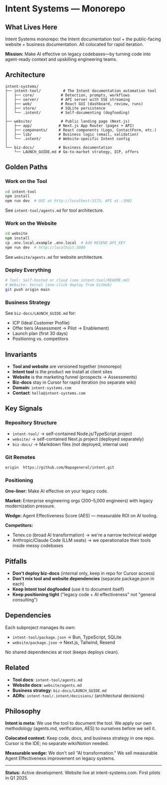 # Intent Systems — Monorepo

## What Lives Here

Intent Systems monorepo: the Intent documentation tool + the public-facing website + business documentation. All colocated for rapid iteration.

**Mission:** Make AI effective on legacy codebases—by turning code into agent-ready context and upskilling engineering teams.

## Architecture

```
intent-systems/
├── intent-tool/          # The Intent documentation automation tool
│   ├── core/            # Detection, prompts, workflows
│   ├── server/          # API server with SSE streaming
│   ├── web/             # React GUI (dashboard, review, runs)
│   ├── store/           # SQLite persistence
│   └── .intent/         # Self-documenting (dogfooding)
│
├── website/             # Public landing page (Next.js)
│   ├── app/            # Next.js App Router (pages + API)
│   ├── components/     # React components (Logo, ContactForm, etc.)
│   ├── lib/            # Business logic (email, validation)
│   └── .intent/        # Website-specific Intent config
│
└── biz-docs/           # Business documentation
    └── LAUNCH_GUIDE.md # Go-to-market strategy, ICP, offers
```

## Golden Paths

### Work on the Tool
```bash
cd intent-tool
npm install
npm run dev  # GUI at http://localhost:5173, API at :3002
```

See `intent-tool/agents.md` for tool architecture.

### Work on the Website
```bash
cd website
npm install
cp .env.local.example .env.local  # Add RESEND_API_KEY
npm run dev  # http://localhost:3000
```

See `website/agents.md` for website architecture.

### Deploy Everything
```bash
# Tool: Self-hosted or cloud (see intent-tool/README.md)
# Website: Vercel (one-click deploy from GitHub)
git push origin main
```

### Business Strategy
See `biz-docs/LAUNCH_GUIDE.md` for:
- ICP (Ideal Customer Profile)
- Offer tiers (Assessment → Pilot → Enablement)
- Launch plan (first 30 days)
- Positioning vs. competitors

## Invariants

- **Tool and website** are versioned together (monorepo)
- **Intent tool** is the product we install at client sites
- **Website** is the marketing funnel (prospects → Assessments)
- **Biz-docs** stay in Cursor for rapid iteration (no separate wiki)
- **Domain**: `intent-systems.com`
- **Contact**: `hello@intent-systems.com`

## Key Signals

### Repository Structure
- `intent-tool/` → self-contained Node.js/TypeScript project
- `website/` → self-contained Next.js project (deployed separately)
- `biz-docs/` → Markdown files (not deployed, internal use)

### Git Remotes
```bash
origin  https://github.com/Napageneral/intent.git
```

### Positioning
**One-liner:** Make AI effective on your legacy code.

**Market:** Enterprise engineering orgs (200–5,000 engineers) with legacy modernization pressure.

**Wedge:** Agent Effectiveness Score (AES) — measurable ROI on AI tooling.

**Competitors:**
- Tenex.co (broad AI transformation) → we're a narrow technical wedge
- Anthropic/Claude Code (LLM seats) → we operationalize their tools inside messy codebases

## Pitfalls

- **Don't deploy biz-docs** (internal only, keep in repo for Cursor access)
- **Don't mix tool and website dependencies** (separate package.json in each)
- **Keep Intent tool dogfooded** (use it to document itself)
- **Keep positioning tight** ("legacy code + AI effectiveness" not "general consulting")

## Dependencies

Each subproject manages its own:
- `intent-tool/package.json` → Bun, TypeScript, SQLite
- `website/package.json` → Next.js, Tailwind, Resend

No shared dependencies at root (keeps deploys clean).

## Related

- **Tool docs**: `intent-tool/agents.md`
- **Website docs**: `website/agents.md`
- **Business strategy**: `biz-docs/LAUNCH_GUIDE.md`
- **ADRs**: `intent-tool/.intent/decisions/` (architectural decisions)

## Philosophy

**Intent is meta:** We use the tool to document the tool. We apply our own methodology (agents.md, verification, AES) to ourselves before we sell it.

**Colocated context:** Keep code, docs, and business strategy in one repo. Cursor is the IDE; no separate wiki/Notion needed.

**Measurable wedge:** We don't sell "AI transformation." We sell measurable Agent Effectiveness improvement on legacy systems.

---

**Status:** Active development. Website live at intent-systems.com. First pilots in Q1 2025.

